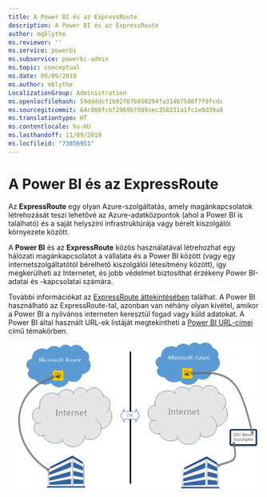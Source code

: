 ```yaml
---
title: A Power BI és az ExpressRoute
description: A Power BI és az ExpressRoute
author: mgblythe
ms.reviewer: ''
ms.service: powerbi
ms.subservice: powerbi-admin
ms.topic: conceptual
ms.date: 09/09/2019
ms.author: mblythe
LocalizationGroup: Administration
ms.openlocfilehash: 59ddddcf1b02f07b850294fa314b7508f7f9fcdc
ms.sourcegitcommit: 64c860fcbf2969bf089cec358331a1fc1e0d39a8
ms.translationtype: HT
ms.contentlocale: hu-HU
ms.lasthandoff: 11/09/2019
ms.locfileid: "73856951"
---
```

# <a name="power-bi-and-expressroute"></a>A Power BI és az ExpressRoute

Az **ExpressRoute** egy olyan Azure-szolgáltatás, amely magánkapcsolatok létrehozását teszi lehetővé az Azure-adatközpontok (ahol a Power BI is található) és a saját helyszíni infrastruktúrája vagy bérelt kiszolgálói környezete között.

A **Power BI** és az **ExpressRoute** közös használatával létrehozhat egy hálózati magánkapcsolatot a vállalata és a Power BI között (vagy egy internetszolgáltatótól bérelhető kiszolgálói létesítmény között), így megkerülheti az Internetet, és jobb védelmet biztosíthat érzékeny Power BI-adatai és -kapcsolatai számára.

További információkat az [ExpressRoute áttekintésében](/azure/expressroute/expressroute-introduction) találhat. A Power BI használható az ExpressRoute-tal, azonban van néhány olyan kivétel, amikor a Power BI a nyilvános interneten keresztül fogad vagy küld adatokat. A Power BI által használt URL-ek listáját megtekintheti a [Power BI URL-címei](power-bi-whitelist-urls.md) című témakörben.

![ExpressRoute-diagram](media/service-admin-power-bi-expressroute/pbi_expressroute_1.png)